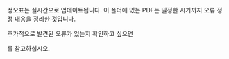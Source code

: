 정오표는 실시간으로 업데이트됩니다.
이 폴더에 있는 PDF는 일정한 시기까지 오류 정정 내용을 정리한 것입니다.

추가적으로 발견된 오류가 있는지 확인하고 싶으면

를 참고하십시오.
